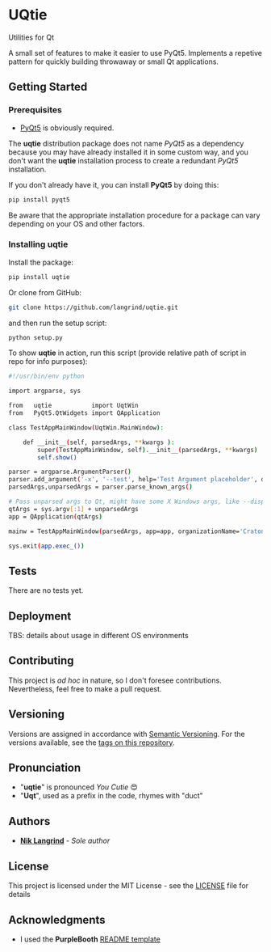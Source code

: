 # UQtie

Utilities for Qt

A small set of features to make it easier to use PyQt5. Implements
a repetive pattern for quickly building throwaway or small
Qt applications.

## Getting Started

### Prerequisites

* [PyQt5](https://pypi.org/project/PyQt5/) is obviously required.

The **uqtie** distribution package does not name *PyQt5* as a dependency
because you may have already installed it in some custom way, and
you don't want the **uqtie** installation process to create a redundant
*PyQt5* installation.

If you don't already have it, you can install **PyQt5** by doing this:

```bash
pip install pyqt5
```

Be aware that the appropriate installation procedure for a package can
vary depending on your OS and other factors.

### Installing uqtie

Install the package:

```bash
pip install uqtie
```

Or clone from GitHub:

```bash
git clone https://github.com/langrind/uqtie.git
```

and then run the setup script:

```bash
python setup.py
```

To show **uqtie** in action, run this script (provide relative path of script
in repo for info purposes):

```bash
#!/usr/bin/env python

import argparse, sys

from   uqtie           import UqtWin
from   PyQt5.QtWidgets import QApplication

class TestAppMainWindow(UqtWin.MainWindow):

    def __init__(self, parsedArgs, **kwargs ):
        super(TestAppMainWindow, self).__init__(parsedArgs, **kwargs)
        self.show()

parser = argparse.ArgumentParser()
parser.add_argument('-x', '--test', help='Test Argument placeholder', default='Test')
parsedArgs,unparsedArgs = parser.parse_known_args()

# Pass unparsed args to Qt, might have some X Windows args, like --display
qtArgs = sys.argv[:1] + unparsedArgs
app = QApplication(qtArgs)

mainw = TestAppMainWindow(parsedArgs, app=app, organizationName='Craton', appName='UqtTest')

sys.exit(app.exec_())
```

## Tests

There are no tests yet.

## Deployment

TBS: details about usage in different OS environments

## Contributing

This project is *ad hoc* in nature, so I don't foresee contributions. Nevertheless,
feel free to make a pull request.

## Versioning

Versions are assigned in accordance with [Semantic Versioning](http://semver.org/).
For the versions available, see the [tags on this repository](https://github.com/langrind/uqtie/tags).

## Pronunciation

* "**uqtie**" is pronounced *You Cutie* :heart_eyes:
* "**Uqt**", used as a prefix in the code, rhymes with "duct" 

## Authors

* **[Nik Langrind](https://github.com/langrind)** - *Sole author*

## License

This project is licensed under the MIT License - see the [LICENSE](LICENSE) file for details

## Acknowledgments

* I used the **PurpleBooth** [README template](https://github.com/PurpleBooth/a-good-readme-template)
